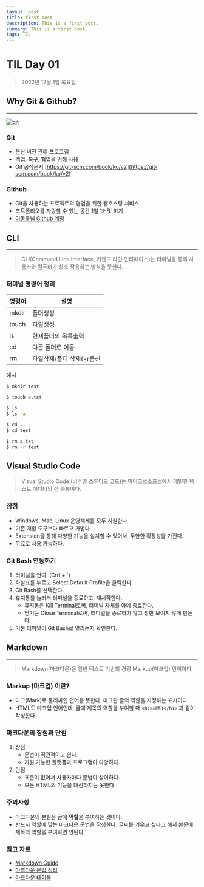 ```yaml
---
layout: post
title: first post
description: This is a first post.
summary: This is a first post.
tags: TIL
---
```


# TIL Day 01
> 2022년 12월 1일 목요일

## Why Git & Github?

---

![git](https://git-scm.com/images/logo@2x.png)

### Git
- 분산 버전 관리 프로그램
- 백업, 복구, 협업을 위해 사용
- Git 공식문서 [https://git-scm.com/book/ko/v2](https://git-scm.com/book/ko/v2)


### Github
- Git을 사용하는 프로젝트의 협업을 위한 웹호스팅 서비스
- 포트폴리오를 자랑할 수 있는 공간 1일 1커밋 하기
- [이동욱님 Github 계정](https://github.com/jojoldu)


## CLI
---
> CLI(Command Line Interface, 커맨드 라인 인터페이스)는 터미널을 통해 사용자와 컴퓨터가 상호 작용하는 방식을 뜻한다.

### 터미널 명령어 정리
|명령어|설명|
|---|---|
|mkdir|폴더생성|
|touch|파일생성|
|ls|현재폴더의 목록출력|
|cd|다른 폴더로 이동|
|rm|파일삭제/폴더 삭제(-r옵션|

예시

```bash
$ mkdir test

$ touch a.txt

$ ls
$ ls -a

$ cd ..
$ cd test

$ rm a.txt
$ rm -r test
```

## Visual Studio Code
> Visual Studio Code (비주얼 스튜디오 코드)는 마이크로소프트에서 개발한 텍스트 에디터의 한 종류이다.

### 장점
- Windows, Mac, Linux 운영체제를 모두 지원한다.
- 기존 개발 도구보다 빠르고 가볍다.
- Extension을 통해 다양한 기능을 설치할 수 있어서, 무한한 확장성을 가진다.
- 무료로 사용 가능하다.
  
### Git Bash 연동하기
1. 터미널을 연다. (Ctrl + `)
2. 화살표를 누르고 Select Default Profile을 클릭한다.
3. Git Bash를 선택한다.
4. 휴지통을 눌러서 터미널을 종료하고, 재시작한다.
   + 휴지통은 Kill Terminal로써, 터미널 자체를 아예 종료한다.
   + 닫기는 Close Terminal로써, 터미널을 종료하지 않고 창만 보이지 않게 만든다.
5. 기본 터미널이 Git Bash로 열리는지 확인한다.

## Markdown
---
>Markdown(마크다운)은 일반 텍스트 기반의 경량 Markup(마크업) 언어이다.

### Markup (마크업) 이란?
- 마크(Mark)로 둘러싸인 언어를 뜻한다. 마크란 글의 역할을 지정하는 표시이다.
- HTML도 마크업 언어인데, 글에 제목의 역할을 부여할 때 `<h1>제목1</h1>` 과 같이 작성한다.

### 마크다운의 장점과 단점
1. 장점
    + 문법이 직관적이고 쉽다.
    + 지원 가능한 플랫폼과 프로그램이 다양하다.
2. 단점
    + 표준이 없어서 사용자마다 문법이 상이하다.
    + 모든 HTML의 기능을 대신하지는 못한다.

### 주의사항
- 마크다운의 본질은 글에 **역할**을 부여하는 것이다.
- 반드시 역할에 맞는 마크다운 문법을 작성한다. 글씨를 키우고 싶다고 해서 본문에 제목의 역할을 부여하면 안된다.

### 참고 자료
- [Markdown Guide](https://www.markdownguide.org/basic-syntax/)
- [마크다운 문법 정리](https://gist.github.com/ihoneymon/652be052a0727ad59601)
- [마크다운 테이블](https://www.tablesgenerator.com/markdown_tables)